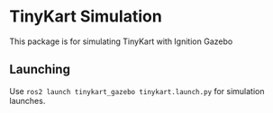 # TinyKart Simulation

This package is for simulating TinyKart with Ignition Gazebo

## Launching

Use `ros2 launch tinykart_gazebo tinykart.launch.py` for simulation launches.
